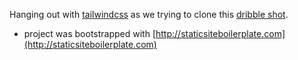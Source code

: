 Hanging out with [tailwindcss](https://tailwindcss.com/) as we trying to clone this [dribble shot](https://dribbble.com/shots/6584706-Process).
- project was bootstrapped with [http://staticsiteboilerplate.com](http://staticsiteboilerplate.com)

